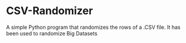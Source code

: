 # CSV-Randomizer
A simple Python program that randomizes the rows of a .CSV file. 
It has been used to randomize Big Datasets

